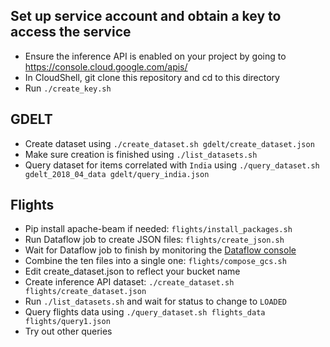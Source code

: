 
## Set up service account and obtain a key to access the service
* Ensure the inference API is enabled on your project by going to https://console.cloud.google.com/apis/
* In CloudShell, git clone this repository and cd to this directory
* Run ```./create_key.sh```

## GDELT
* Create dataset using ```./create_dataset.sh gdelt/create_dataset.json```
* Make sure creation is finished using ```./list_datasets.sh```
* Query dataset for items correlated with ```India``` using ```./query_dataset.sh gdelt_2018_04_data gdelt/query_india.json```

## Flights
* Pip install apache-beam if needed: ```flights/install_packages.sh```
* Run Dataflow job to create JSON files: ```flights/create_json.sh```
* Wait for Dataflow job to finish by monitoring the [Dataflow console](https://console.cloud.google.com/dataflow)
* Combine the ten files into a single one: ```flights/compose_gcs.sh```
* Edit create_dataset.json to reflect your bucket name
* Create inference API dataset: ```./create_dataset.sh flights/create_dataset.json```
* Run ```./list_datasets.sh``` and wait for status to change to ```LOADED```
* Query flights data using ```./query_dataset.sh flights_data flights/query1.json```
* Try out other queries


